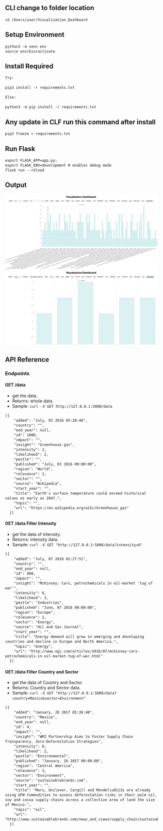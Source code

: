 ## CLI change to folder location
```
cd /Users/user/Visualization_Dashboard
```
## Setup Environment
```
python3 -m venv env
source env/bin/activate
```
## Install Required
```
Try:

pip3 install -r requirements.txt

Else: 

python3 -m pip install -r requirements.txt

```
## Any update in CLF run this command after install
```
pip3 freeze > requirements.txt
```
## Run Flask
```
export FLASK_APP=app.py;
export FLASK_ENV=development # enables debug mode
flask run --reload
```

## Output

![Filter 1](images/1.png)
![Filter 2](images/2.png)


## API Reference


### Endpoints 

#### GET /data

- get the data.
- Returns: whole data.
- Sample: `curl -X GET http://127.0.0.1:5000/data`
```
[{
    "added": "July, 03 2016 05:28:48", 
    "country": "", 
    "end_year": null, 
    "id": 1000, 
    "impact": "", 
    "insight": "Greenhouse gas", 
    "intensity": 2, 
    "likelihood": 2, 
    "pestle": "", 
    "published": "July, 03 2016 00:00:00", 
    "region": "World", 
    "relevance": 1, 
    "sector": "", 
    "source": "Wikipedia", 
    "start_year": "", 
    "title": "Earth's surface temperature could exceed historical values as early as 2047.", 
    "topic": "", 
    "url": "https://en.wikipedia.org/wiki/Greenhouse_gas"
  }]
```
#### GET /data Filter Intensity

- get the data of intensity.
- Returns: intensity data.
- Sample: `curl -X GET "http://127.0.0.1:5000/data?intensity=6"`
```
[{
    "added": "July, 07 2016 02:27:51", 
    "country": "", 
    "end_year": null, 
    "id": 980, 
    "impact": "", 
    "insight": "McKinsey: Cars, petrochemicals in oil-market 'tug of war'", 
    "intensity": 6, 
    "likelihood": 3, 
    "pestle": "Industries", 
    "published": "June, 07 2016 00:00:00", 
    "region": "Europe", 
    "relevance": 2, 
    "sector": "Energy", 
    "source": "Oil and Gas Journal", 
    "start_year": "", 
    "title": "Energy demand will grow in emerging and developing countries and decline in Europe and North America.", 
    "topic": "energy", 
    "url": "http://www.ogj.com/articles/2016/07/mckinsey-cars-petrochemicals-in-oil-market-tug-of-war.html"
  }]
```
#### GET /data Filter Country and Sector

- get the data of Country and Sector.
- Returns: Country and Sector data.
- Sample: `curl -X GET "http://127.0.0.1:5000/data?country=Mexico&sector=Environment"`
```
[{
    "added": "January, 20 2017 03:26:40", 
    "country": "Mexico", 
    "end_year": null, 
    "id": 4, 
    "impact": "", 
    "insight": "WRI Partnership Aims to Foster Supply Chain Transparency, Zero-Deforestation Strategies", 
    "intensity": 6, 
    "likelihood": 2, 
    "pestle": "Environmental", 
    "published": "January, 18 2017 00:00:00", 
    "region": "Central America", 
    "relevance": 3, 
    "sector": "Environment", 
    "source": "sustainablebrands.com", 
    "start_year": "", 
    "title": "Mars, Unilever, Cargill and Mondel\u0113z are already using GFW Commodities to assess deforestation risks in their palm oil, soy and cocoa supply chains across a collective area of land the size of Mexico.", 
    "topic": "oil", 
    "url": "http://www.sustainablebrands.com/news_and_views/supply_chain/sustainable_brands/wri_partnership_aims_foster_supply_chain_transparency"
  }]
```

